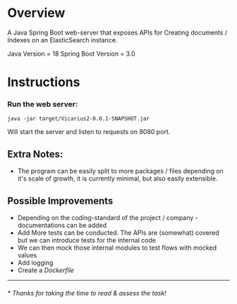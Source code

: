 # Overview

A Java Spring Boot web-server that exposes APIs for Creating documents / Indexes on an ElasticSearch instance.

Java Version = 18
Spring Boot Version = 3.0

# Instructions

### Run the web server:

```java -jar target/Vicarius2-0.0.1-SNAPSHOT.jar```

Will start the server and listen to requests on 8080 port.


## Extra Notes:

* The program can be easily split to more packages / files depending on it's scale of growth, 
it is currently minimal, but also easily extensible.

  
## Possible Improvements

* Depending on the coding-standard of the project / company - documentations can be added
* Add More tests can be conducted. The APIs are (somewhat) covered but we can introduce tests for the internal code
* We can then mock those internal modules to test flows with mocked values
* Add logging
* Create a _Dockerfile_

---

###### * Thanks for taking the time to read & assess the task!

